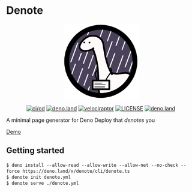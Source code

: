 # Denote

<p align="center">
<img alt="logo" src="logo.svg" width="200" height="200">
</p>

<p align="center">
<a href=".github/workflows/cicd.yml"><img alt="ci/cd" src="https://github.com/kawarimidoll/denote/workflows/cicd/badge.svg"></a>
<a href="https://deno.land"><img alt="deno.land" src="https://img.shields.io/badge/deno-%5E1.0.0-green?logo=deno"></a>
<a href="https://velociraptor.run"><img alt="velociraptor" src="https://badges.velociraptor.run/flat.svg"></a>
<a href="LICENSE"><img alt="LICENSE" src="https://img.shields.io/badge/license-MIT-brightgreen"></a>
<a href="https://deno.land/x/denote"><img alt="deno.land" src="https://img.shields.io/github/v/tag/kawarimidoll/denote?style=flat&logo=deno&label=deno.land&color=steelblue&sort=semver"></a>
<!-- <a href="https://nest.land/package/denote"><img alt="nest badge" src="https://nest.land/badge.svg"></a> -->
</p>


A minimal page generator for Deno Deploy that _denotes_ you

[Demo](https://denote.deno.dev/denote)

## Getting started

```
$ deno install --allow-read --allow-write --allow-net --no-check --force https://deno.land/x/denote/cli/denote.ts
$ denote init denote.yml
$ denote serve ./denote.yml
```
